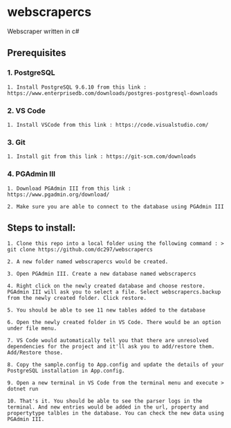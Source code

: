 # webscrapercs
Webscraper written in c#

## Prerequisites

### 1. PostgreSQL

    1. Install PostgreSQL 9.6.10 from this link : https://www.enterprisedb.com/downloads/postgres-postgresql-downloads

### 2. VS Code

    1. Install VSCode from this link : https://code.visualstudio.com/

### 3. Git

    1. Install git from this link : https://git-scm.com/downloads
    
### 4. PGAdmin III

    1. Download PGAdmin III from this link : https://www.pgadmin.org/download/
    
    2. Make sure you are able to connect to the database using PGAdmin III

## Steps to install:

    1. Clone this repo into a local folder using the following command : > git clone https://github.com/dc297/webscrapercs

    2. A new folder named webscrapercs would be created.

    3. Open PGAdmin III. Create a new database named webscrapercs

    4. Right click on the newly created database and choose restore. PGAdmin III will ask you to select a file. Select webscrapercs.backup from the newly created folder. Click restore.

    5. You should be able to see 11 new tables added to the database

    6. Open the newly created folder in VS Code. There would be an option under file menu.

    7. VS Code would automatically tell you that there are unresolved dependencies for the project and it'll ask you to add/restore them. Add/Restore those.

    8. Copy the sample.config to App.config and update the details of your PostgreSQL installation in App.config.

    9. Open a new terminal in VS Code from the terminal menu and execute > dotnet run

    10. That's it. You should be able to see the parser logs in the terminal. And new entries would be added in the url, property and propertytype talbles in the database. You can check the new data using PGAdmin III.
